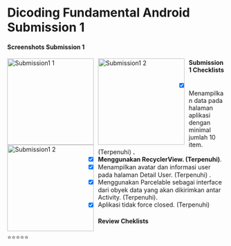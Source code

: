 # Dicoding Fundamental Android Submission 1

#### Screenshots Submission 1 
<img src="https://github.com/MayorBee404/Submission1/blob/master/screenshot/Screenshot_20220306_001820.png"
     alt="Submission1 1"
     style="float: left; margin-right: 10px;"
     width="200" /> 
<img src="https://github.com/MayorBee404/Submission1/blob/master/screenshot/Screenshot_20220306_001907.png"
     alt="Submission1 2"
     style="float: left; margin-right: 10px;"
     width="200" />
<img src="https://github.com/MayorBee404/Submission1/blob/master/screenshot/Screenshot_20220306_001930.png"
     alt="Submission1 2"
     style="float: left; margin-right: 10px;"
     width="200" />

#### Submission 1 Checklists
- [x] Menampilkan data pada halaman aplikasi dengan minimal jumlah 10 item. (Terpenuhi) <strong>.
- [x] Menggunakan RecyclerView. (Terpenuhi)</strong>.
- [x] Menampilkan avatar dan informasi user pada halaman Detail User. (Terpenuhi) </strong>.
- [x] Menggunakan Parcelable sebagai interface dari obyek data yang akan dikirimkan antar Activity. (Terpenuhi).</strong>
- [x] Aplikasi tidak force closed. (Terpenuhi)</strong>

#### Review Cheklists
:star::star::star::star::star:
